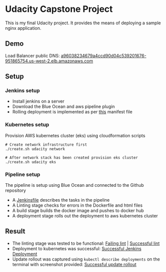 # Udacity Capstone Project

This is my final Udacity project. It provides the means of deploying a sample nginx application.

## Demo
Load Balancer public DNS: [a96038234679a4ccd90d04c539201676-951865754.us-west-2.elb.amazonaws.com](http://a96038234679a4ccd90d04c539201676-951865754.us-west-2.elb.amazonaws.com)

## Setup
### Jenkins setup
- Install jenkins on a server
- Download the Blue Ocean and aws pipeline plugin
- Rolling deployment is implemented as per [this](./manifests/deployment.yml) manifest file

### Kubernetes setup
Provision AWS kubernetes cluster (eks) using cloudformation scripts
```
# Create network infrastructure first
./create.sh udacity network

# After network stack has been created provision eks cluster
./create.sh udacity eks
```

### Pipeline setup
The pipeline is setup using Blue Ocean and connected to the Github repository
- A [Jenkinsfile](./Jenkinsfile) describes the tasks in the pipeline
- A Linting stage checks for errors in the Dockerfile and html files
- A build stage builds the docker image and pushes to docker hub
- A deployment stage rolls out the deployment to aws kubernetes cluster

## Result

- The linting stage was tested to be functional: [Failing lint](results/Screenshot-01-failed-linting-stage.png) | [Successful lint](results/Screenshot-02-passed-linting-stage.png)
- Deployment to kubernetes was successful: [Successful Jenkins Deployment](results/Screenshot-03-successful-jenkins-deployment.png)
- Update rollout was captured using `kubectl describe deployments` on the terminal with screenshot provided: [Successful update rollout](results/Screenshot-04-successful-jenkins-rollout-update.png)
